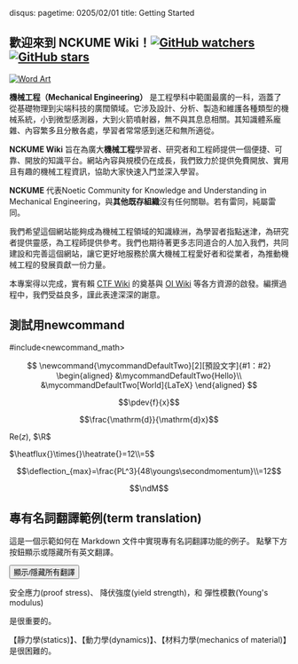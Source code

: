 disqus:
pagetime: 0205/02/01
title: Getting Started

## 歡迎來到 **NCKUME Wiki**！[![GitHub watchers](https://img.shields.io/github/watchers/NCKUME-wiki/NCKUME-wiki.svg?style=social&label=Watch)](https://github.com/NCKUME-wiki/NCKUME-wiki)  [![GitHub stars](https://img.shields.io/github/stars/NCKUME-wiki/NCKUME-wiki.svg?style=social&label=Stars)](https://github.com/NCKUME-wiki/NCKUME-wiki)

[![Word Art](images/wordArt.webp)](https://github.com/OI-wiki/OI-wiki)

**機械工程（Mechanical Engineering）** 是工程學科中範圍最廣的一科，涵蓋了從基礎物理到尖端科技的廣闊領域。它涉及設計、分析、製造和維護各種類型的機械系統，小到微型感測器，大到火箭噴射器，無不與其息息相關。其知識體系龐雜、內容繁多且分散各處，學習者常常感到迷茫和無所適從。

**NCKUME Wiki** 旨在為廣大**機械工程**學習者、研究者和工程師提供一個便捷、可靠、開放的知識平台。網站內容與規模仍在成長，我們致力於提供免費開放、實用且有趣的機械工程資訊，協助大家快速入門並深入學習。

**NCKUME** 代表Noetic Community for Knowledge and Understanding in Mechanical Engineering，與**其他既存組織**沒有任何關聯。若有雷同，純屬雷同。

我們希望這個網站能夠成為機械工程領域的知識綠洲，為學習者指點迷津，為研究者提供靈感，為工程師提供參考。我們也期待著更多志同道合的人加入我們，共同建設和完善這個網站，讓它更好地服務於廣大機械工程愛好者和從業者，為推動機械工程的發展貢獻一份力量。

本專案得以完成，實有賴 [CTF Wiki](https://ctf-wiki.org/) 的奠基與 [OI Wiki](https://OI-wiki.org/) 等各方資源的啟發。編撰過程中，我們受益良多，謹此表達深深的謝意。

<!-- 虽然说参考，但其实是99%直接移植自OI wiki，真的十分感谢。 -->

## 測試用newcommand

#include<newcommand_math>


$$
\newcommand{\mycommandDefaultTwo}[2][預設文字]{#1：#2}
\begin{aligned}
&\mycommandDefaultTwo{Hello}\\
&\mycommandDefaultTwo[World]{LaTeX}
\end{aligned}
$$

$$\pdev{f}{x}$$

$$\frac{\mathrm{d}}{\mathrm{d}x}$$

$\mathrm{Re}(z)$,  $\R$ 

$\heatflux{}\times{}\heatrate{}=12\\=5$

$$\deflection_{max}=\frac{PL^3}{48\youngs\secondmomentum}\\=12$$

$$\ndM$$

## <span class="term">專有名詞翻譯範例</span><span class="translation">(term translation)</span>

這是一個示範如何在 Markdown 文件中實現專有名詞翻譯功能的例子。
點擊下方按鈕顯示或隱藏所有英文翻譯。

<button onclick="toggleAllTranslations()" class="translation-btn">顯示/隱藏所有翻譯</button>
  <p>
    <span class="term">安全應力</span><span class="translation">(proof stress)</span>、
    <span class="term">降伏強度</span><span class="translation">(yield strength)</span>，和
    <span class="term">彈性模數</span><span class="translation">(Young's modulus)</span>
  </p>

  <p>是很重要的。</p>

【靜力學(statics)】、【動力學(dynamics)】、【材料力學(mechanics of material)】是很困難的。

[^ref0]: IEEE